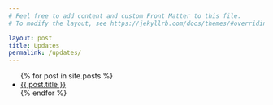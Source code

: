 ```yaml
---
# Feel free to add content and custom Front Matter to this file.
# To modify the layout, see https://jekyllrb.com/docs/themes/#overriding-theme-defaults

layout: post
title: Updates
permalink: /updates/
---
```


<ul>
  {% for post in site.posts %}
    <li>
      <a href="{{ TRAITS/post.url }}">{{ post.title }}</a>
    </li>
  {% endfor %}
</ul>

